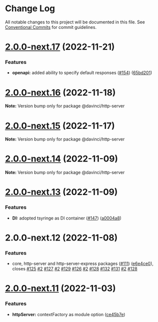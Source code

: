 # Change Log

All notable changes to this project will be documented in this file.
See [Conventional Commits](https://conventionalcommits.org) for commit guidelines.

# [2.0.0-next.17](https://github.com/HPInc/davinci/compare/@davinci/http-server@2.0.0-next.16...@davinci/http-server@2.0.0-next.17) (2022-11-21)


### Features

* **openapi:** added ability to specify default responses ([#154](https://github.com/HPInc/davinci/issues/154)) ([65bd201](https://github.com/HPInc/davinci/commit/65bd201f881df853c33124fc1a24aed370eb0ca9))





# [2.0.0-next.16](https://github.com/HPInc/davinci/compare/@davinci/http-server@2.0.0-next.15...@davinci/http-server@2.0.0-next.16) (2022-11-18)

**Note:** Version bump only for package @davinci/http-server





# [2.0.0-next.15](https://github.com/HPInc/davinci/compare/@davinci/http-server@2.0.0-next.14...@davinci/http-server@2.0.0-next.15) (2022-11-17)

**Note:** Version bump only for package @davinci/http-server





# [2.0.0-next.14](https://github.com/HPInc/davinci/compare/@davinci/http-server@2.0.0-next.13...@davinci/http-server@2.0.0-next.14) (2022-11-09)

**Note:** Version bump only for package @davinci/http-server





# [2.0.0-next.13](https://github.com/HPInc/davinci/compare/@davinci/http-server@2.0.0-next.12...@davinci/http-server@2.0.0-next.13) (2022-11-09)


### Features

* **DI:** adopted tsyringe as DI container ([#147](https://github.com/HPInc/davinci/issues/147)) ([a0004a8](https://github.com/HPInc/davinci/commit/a0004a87bf060861b632f87e70c453bf86135225))





# 2.0.0-next.12 (2022-11-08)


### Features

* core, http-server and http-server-express packages ([#111](https://github.com/HPInc/davinci/issues/111)) ([e6e4ce0](https://github.com/HPInc/davinci/commit/e6e4ce0dcc81a3b44976cde471353f77ad872e65)), closes [#125](https://github.com/HPInc/davinci/issues/125) [#2](https://github.com/HPInc/davinci/issues/2) [#127](https://github.com/HPInc/davinci/issues/127) [#2](https://github.com/HPInc/davinci/issues/2) [#129](https://github.com/HPInc/davinci/issues/129) [#126](https://github.com/HPInc/davinci/issues/126) [#2](https://github.com/HPInc/davinci/issues/2) [#128](https://github.com/HPInc/davinci/issues/128) [#132](https://github.com/HPInc/davinci/issues/132) [#131](https://github.com/HPInc/davinci/issues/131) [#2](https://github.com/HPInc/davinci/issues/2) [#128](https://github.com/HPInc/davinci/issues/128)





# [2.0.0-next.11](https://github.com/HPInc/davinci/compare/@davinci/http-server@2.0.0-next.10...@davinci/http-server@2.0.0-next.11) (2022-11-03)


### Features

* **httpServer:** contextFactory as module option ([ce45b7e](https://github.com/HPInc/davinci/commit/ce45b7edb5f0ac7aff8540ab61066f13399b557d))
